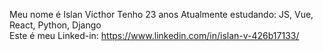 Meu nome é Islan Victhor
Tenho 23 anos
Atualmente estudando: JS, Vue, React, Python, Django    
Este é meu Linked-in: https://www.linkedin.com/in/islan-v-426b17133/
<!---
Islan42/Islan42 is a ✨ special ✨ repository because its `README.md` (this file) appears on your GitHub profile.
You can click the Preview link to take a look at your changes.
--->
